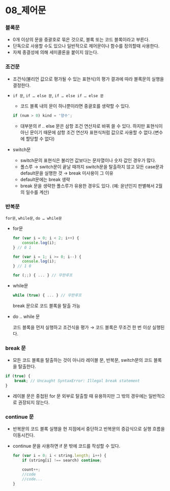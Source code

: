 # 08_제어문

### 블록문

- 0개 이상의 문을 중괄호로 묶은 것으로, 블록 또는 코드 블록이라고 부른다.
- 단독으로 사용할 수도 있으나 일반적으로 제어문이나 함수를 정의할때 사용한다.
- 자체 종결성에 의해 세미콜론을 붙이지 않는다.

### 조건문

- 조건식(불리언 값으로 평가될 수 있는 표현식)의 평가 결과에 따라 블록문의 실행을 결정한다.
- `if 문`, `if … else 문`, `if … else if … else 문`
    - 코드 블록 내의 문이 하나뿐이라면 중괄호를 생략할 수 있다.
    
    ```jsx
    if (num > 0) kind = '양수';
    ```
    
    - 대부분의 if .. else 문은 삼항 조건 연산자로 바꿔 쓸 수 있다. 하지만 표현식이 아닌 문이기 때문에 삼항 조건 연산자 표현식처럼 값으로 사용할 수 없다.(변수에 할당할 수 없다)
- switch문
    - switch문의 표현식은 불리언 값보다는 문자열이나 숫자 값인 경우가 많다.
    - 폴스루 → switch문이 끝날 때까지 switch문을 탈출하지 않고 모든 case문과 default문을 실행한 것 → break 미사용이 그 이유
    - default문에는 break 생략
    - break 문을 생략한 폴스루가 유용한 경우도 있다. (예: 윤년인지 판별해서 2월의 일수를 계산)

### 반복문

`for문`, `while문`, `do … while문`

- for문
    
    ```jsx
    for (var i = 0; i < 2; i++) {
    	console.log(i);
    } // 0 1
    ```
    
    ```jsx
    for (var i = 1; i >= 0; i--) {
    	console.log(i);
    } // 1 0
    ```
    
    ```jsx
    for (;;) { ... } // 무한루프
    ```
    

- while문
    
    ```jsx
    while (true) { ... } // 무한루프
    ```
    
    break 문으로 코드 블록을 탈출 가능
    

- do .. while 문
    
    코드 블록을 먼저 실행하고 조건식을 평가 → 코드 블록은 무조건 한 번 이상 실행된다.
    

### break 문

- 모든 코드 블록을 탈출하는 것이 아니라 레이블 문, 반복문, switch문의 코드 블록을 탈출한다.

```jsx
if (true) {
	break; // Uncaught SyntaxError: Illegal break statement
}
```

- 레이블 문은 중첩된 for 문 외부로 탈출할 때 유용하지만 그 밖의 경우에는 일반적으로 권장되지 않는다.

### continue 문

- 반복문의 코드 블록 실행을 현 지점에서 중단하고 반복문의 증감식으로 실행 흐름을 이동시킨다.
- continue 문을 사용하면 if 문 밖에 코드를 작성할 수 있다.
    
    ```jsx
    for (var i = 0; i < string.length; i++) {
    	if (string[i] !== search) continue;
    
    	count++;
    	//code
    	//code...
    }
    ```